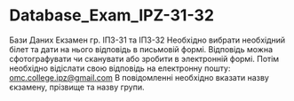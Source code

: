 # Database_Exam_IPZ-31-32
Бази Даних Екзамен гр. ІПЗ-31 та ІПЗ-32
Необхідно вибрати необхідний білет та дати на нього відповідь в письмовій формі.
Відповідь можна сфотографувати чи сканувати або зробити в электронній формі.
Потім необхідно відіслати свою відповідь на електронну пошту: omc.college.ipz@gmail.com
В повідомленні необхідно вказати назву єкзамену, прізвище та назву групи. 
